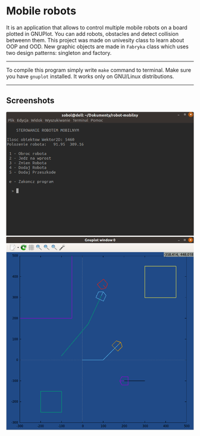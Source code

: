 # Mobile robots

It is an application that allows to control multiple mobile robots
on a board plotted in GNUPlot. You can add robots, obstacles and detect collision
betweenn them.
This project was made on univesity class to learn about OOP and OOD. New
graphic objects are made in `Fabryka` class which uses two design patterns:
singleton and factory.

---

To compile this program simply write `make` command to terminal.
Make sure you have `gnuplot` installed.
It works only on GNU/Linux distributions.

---

## Screenshots
<img src = "images/terminal-robot.png" width="550">
<img src = "images/gnuplot-robot.png" width="550">


